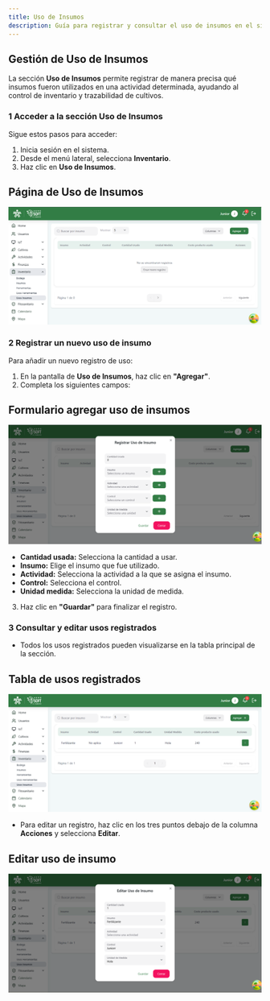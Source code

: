 ```yaml
---
title: Uso de Insumos
description: Guía para registrar y consultar el uso de insumos en el sistema
---
```


##  Gestión de Uso de Insumos

La sección **Uso de Insumos** permite registrar de manera precisa qué insumos fueron utilizados en una actividad determinada, ayudando al control de inventario y trazabilidad de cultivos.

### 1️ **Acceder a la sección Uso de Insumos**
Sigue estos pasos para acceder:
1. Inicia sesión en el sistema.
2. Desde el menú lateral, selecciona **Inventario**.
3. Haz clic en **Uso de Insumos**.

## Página de Uso de Insumos
![Captura de pantalla uso insumos](../../../../public/usoinsumospage.png)

### 2️ **Registrar un nuevo uso de insumo**
Para añadir un nuevo registro de uso:
1. En la pantalla de **Uso de Insumos**, haz clic en **"Agregar"**.
2. Completa los siguientes campos:

## Formulario agregar uso de insumos
![Captura agregar uso insumos](../../../../public/usoinsumosregistro.png)

   - **Cantidad usada:** Selecciona la cantidad a usar.
   - **Insumo:** Elige el insumo que fue utilizado.
   - **Actividad:** Selecciona la actividad a la que se asigna el insumo.
   - **Control:** Selecciona el control.
   - **Unidad medida:** Selecciona la unidad de medida.

3. Haz clic en **"Guardar"** para finalizar el registro.

### 3️ **Consultar y editar usos registrados**
- Todos los usos registrados pueden visualizarse en la tabla principal de la sección.

## Tabla de usos registrados
![Captura listar uso insumos](../../../../public/usoinsumoslistar.png)

- Para editar un registro, haz clic en los tres puntos debajo de la columna **Acciones** y selecciona **Editar**.

## Editar uso de insumo
![Captura editar uso insumos](../../../../public/usoinsumoseditar.png)
